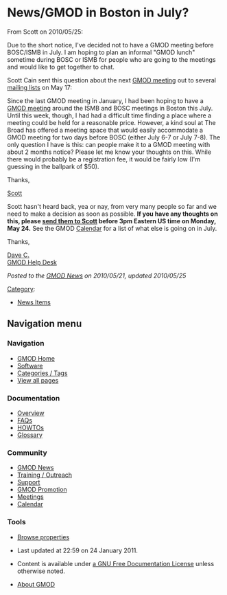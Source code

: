 



<span id="top"></span>




# <span dir="auto">News/GMOD in Boston in July?</span>









From Scott on 2010/05/25:



Due to the short notice, I've decided not to have a GMOD meeting before
BOSC/ISMB in July. I am hoping to plan an informal "GMOD lunch" sometime
during BOSC or ISMB for people who are going to the meetings and would
like to get together to chat.



Scott Cain sent this question about the next [GMOD
meeting](../Meetings "Meetings") out to several [mailing
lists](../GMOD_Mailing_Lists "GMOD Mailing Lists") on May 17:



Since the last GMOD meeting in January, I had been hoping to have a
[GMOD meeting](../Meetings "Meetings") around the ISMB and BOSC meetings
in Boston this July. Until this week, though, I had had a difficult time
finding a place where a meeting could be held for a reasonable price.
However, a kind soul at The Broad has offered a meeting space that would
easily accommodate a GMOD meeting for two days before BOSC (either July
6-7 or July 7-8). The only question I have is this: can people make it
to a GMOD meeting with about 2 months notice? Please let me know your
thoughts on this. While there would probably be a registration fee, it
would be fairly low (I'm guessing in the ballpark of \$50).

Thanks,

[Scott](../User%3AScott "User%3AScott")



Scott hasn't heard back, yea or nay, from very many people so far and we
need to make a decision as soon as possible. **If you have any thoughts
on this, please
<a href="mailto:scott@scottcain.net" class="external text"
rel="nofollow">send them to Scott</a> before 3pm Eastern US time on
Monday, May 24.** See the GMOD [Calendar](../Calendar "Calendar") for a
list of what else is going on in July.

Thanks,

[Dave C.](../User%3AClements "User%3AClements")  
[GMOD Help Desk](../GMOD_Help_Desk "GMOD Help Desk")

  



*Posted to the [GMOD News](../GMOD_News "GMOD News") on 2010/05/21,
updated 2010/05/25*






[Category](../Special%3ACategories "Special%3ACategories"):

- [News Items](../Category%3ANews_Items "Category%3ANews Items")






## Navigation menu







<a href="../Main_Page"
style="background-image: url(../../images/GMOD-cogs.png);"
title="Visit the main page"></a>


### Navigation



- <span id="n-GMOD-Home">[GMOD Home](../Main_Page)</span>
- <span id="n-Software">[Software](../GMOD_Components)</span>
- <span id="n-Categories-.2F-Tags">[Categories /
  Tags](../Categories)</span>
- <span id="n-View-all-pages">[View all
  pages](../Special:AllPages)</span>




### Documentation



- <span id="n-Overview">[Overview](../Overview)</span>
- <span id="n-FAQs">[FAQs](../Category%3AFAQ)</span>
- <span id="n-HOWTOs">[HOWTOs](../Category%3AHOWTO)</span>
- <span id="n-Glossary">[Glossary](../Glossary)</span>




### Community



- <span id="n-GMOD-News">[GMOD News](../GMOD_News)</span>
- <span id="n-Training-.2F-Outreach">[Training /
  Outreach](../Training_and_Outreach)</span>
- <span id="n-Support">[Support](../Support)</span>
- <span id="n-GMOD-Promotion">[GMOD Promotion](../GMOD_Promotion)</span>
- <span id="n-Meetings">[Meetings](../Meetings)</span>
- <span id="n-Calendar">[Calendar](../Calendar)</span>




### Tools

- <span id="t-smwbrowselink"><a href="../Special%3ABrowse/News-2FGMOD_in_Boston_in_July-3F"
  rel="smw-browse">Browse properties</a></span>



- <span id="footer-info-lastmod">Last updated at 22:59 on 24 January
  2011.</span>
<!-- - <span id="footer-info-viewcount">5,479 page views.</span> -->
- <span id="footer-info-copyright">Content is available under
  <a href="http://www.gnu.org/licenses/fdl-1.3.html" class="external"
  rel="nofollow">a GNU Free Documentation License</a> unless otherwise
  noted.</span>

<!-- -->

- <span id="footer-places-about">[About
  GMOD](../GMOD%3AAbout "GMOD%3AAbout")</span>

<!-- -->





